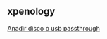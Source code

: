 ## xpenology

[Anadir disco o usb passthrough](https://github.com/proxmology/xpenology/blob/main/agregar%20disco%20a%20dsm.txt)
